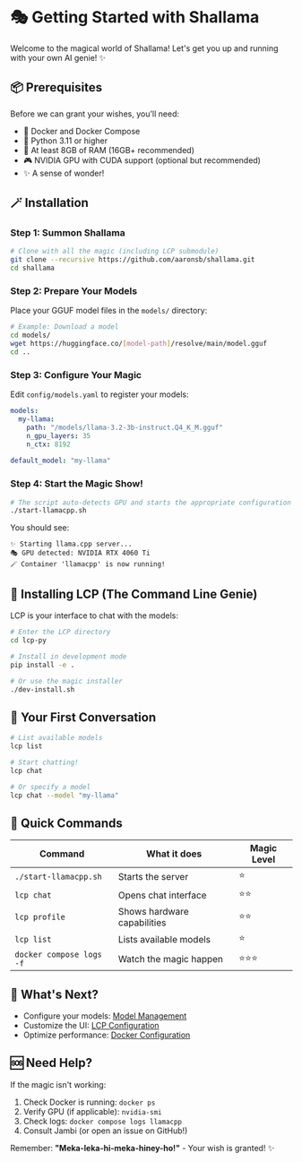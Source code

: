 # 🎭 Getting Started with Shallama

Welcome to the magical world of Shallama! Let's get you up and running with your own AI genie! ✨

## 📦 Prerequisites

Before we can grant your wishes, you'll need:

- 🐳 Docker and Docker Compose
- 🐍 Python 3.11 or higher  
- 💾 At least 8GB of RAM (16GB+ recommended)
- 🎮 NVIDIA GPU with CUDA support (optional but recommended)
- ✨ A sense of wonder!

## 🪄 Installation

### Step 1: Summon Shallama

```bash
# Clone with all the magic (including LCP submodule)
git clone --recursive https://github.com/aaronsb/shallama.git
cd shallama
```

### Step 2: Prepare Your Models

Place your GGUF model files in the `models/` directory:

```bash
# Example: Download a model
cd models/
wget https://huggingface.co/[model-path]/resolve/main/model.gguf
cd ..
```

### Step 3: Configure Your Magic

Edit `config/models.yaml` to register your models:

```yaml
models:
  my-llama:
    path: "/models/llama-3.2-3b-instruct.Q4_K_M.gguf"
    n_gpu_layers: 35
    n_ctx: 8192
    
default_model: "my-llama"
```

### Step 4: Start the Magic Show! 

```bash
# The script auto-detects GPU and starts the appropriate configuration
./start-llamacpp.sh
```

You should see:
```
✨ Starting llama.cpp server...
🎭 GPU detected: NVIDIA RTX 4060 Ti
🪄 Container 'llamacpp' is now running!
```

## 🎪 Installing LCP (The Command Line Genie)

LCP is your interface to chat with the models:

```bash
# Enter the LCP directory
cd lcp-py

# Install in development mode
pip install -e .

# Or use the magic installer
./dev-install.sh
```

## 🌟 Your First Conversation

```bash
# List available models
lcp list

# Start chatting!
lcp chat

# Or specify a model
lcp chat --model "my-llama"
```

## 🎯 Quick Commands

| Command | What it does | Magic Level |
|---------|--------------|-------------|
| `./start-llamacpp.sh` | Starts the server | ⭐ |
| `lcp chat` | Opens chat interface | ⭐⭐ |
| `lcp profile` | Shows hardware capabilities | ⭐⭐ |
| `lcp list` | Lists available models | ⭐ |
| `docker compose logs -f` | Watch the magic happen | ⭐⭐⭐ |

## 🔮 What's Next?

- Configure your models: [Model Management](./models.md)
- Customize the UI: [LCP Configuration](../lcp/configuration.md)
- Optimize performance: [Docker Configuration](./docker-config.md)

## 🆘 Need Help?

If the magic isn't working:

1. Check Docker is running: `docker ps`
2. Verify GPU (if applicable): `nvidia-smi`
3. Check logs: `docker compose logs llamacpp`
4. Consult Jambi (or open an issue on GitHub!)

Remember: **"Meka-leka-hi-meka-hiney-ho!"** - Your wish is granted! ✨